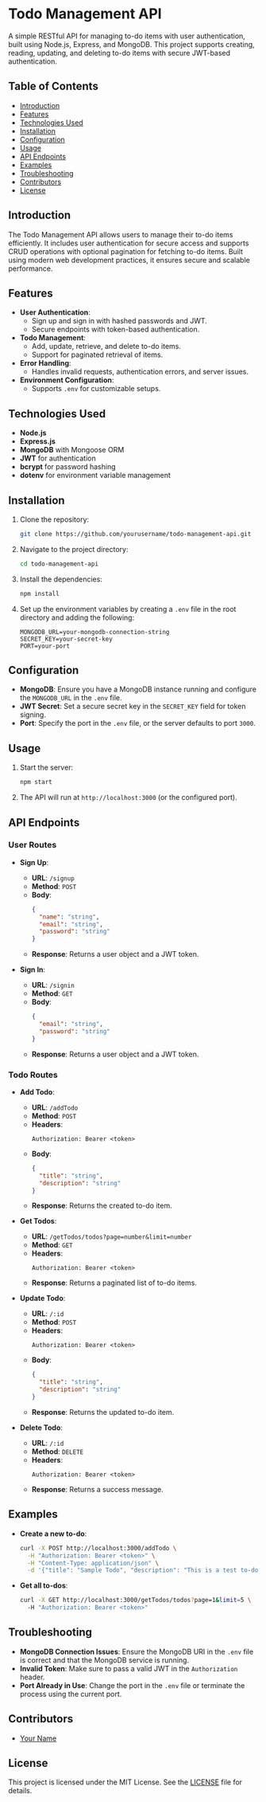 # Todo Management API

A simple RESTful API for managing to-do items with user authentication, built using Node.js, Express, and MongoDB. This project supports creating, reading, updating, and deleting to-do items with secure JWT-based authentication.

## Table of Contents

- [Introduction](#introduction)
- [Features](#features)
- [Technologies Used](#technologies-used)
- [Installation](#installation)
- [Configuration](#configuration)
- [Usage](#usage)
- [API Endpoints](#api-endpoints)
- [Examples](#examples)
- [Troubleshooting](#troubleshooting)
- [Contributors](#contributors)
- [License](#license)

## Introduction

The Todo Management API allows users to manage their to-do items efficiently. It includes user authentication for secure access and supports CRUD operations with optional pagination for fetching to-do items. Built using modern web development practices, it ensures secure and scalable performance.

## Features

- **User Authentication**:
  - Sign up and sign in with hashed passwords and JWT.
  - Secure endpoints with token-based authentication.
- **Todo Management**:
  - Add, update, retrieve, and delete to-do items.
  - Support for paginated retrieval of items.
- **Error Handling**:
  - Handles invalid requests, authentication errors, and server issues.
- **Environment Configuration**:
  - Supports `.env` for customizable setups.

## Technologies Used

- **Node.js**
- **Express.js**
- **MongoDB** with Mongoose ORM
- **JWT** for authentication
- **bcrypt** for password hashing
- **dotenv** for environment variable management

## Installation

1. Clone the repository:

    ```bash
    git clone https://github.com/yourusername/todo-management-api.git
    ```

2. Navigate to the project directory:

    ```bash
    cd todo-management-api
    ```

3. Install the dependencies:

    ```bash
    npm install
    ```

4. Set up the environment variables by creating a `.env` file in the root directory and adding the following:

    ```env
    MONGODB_URL=your-mongodb-connection-string
    SECRET_KEY=your-secret-key
    PORT=your-port
    ```

## Configuration

- **MongoDB**: Ensure you have a MongoDB instance running and configure the `MONGODB_URL` in the `.env` file.
- **JWT Secret**: Set a secure secret key in the `SECRET_KEY` field for token signing.
- **Port**: Specify the port in the `.env` file, or the server defaults to port `3000`.

## Usage

1. Start the server:

    ```bash
    npm start
    ```

2. The API will run at `http://localhost:3000` (or the configured port).

## API Endpoints

### User Routes

- **Sign Up**:
  - **URL**: `/signup`
  - **Method**: `POST`
  - **Body**:
    ```json
    {
      "name": "string",
      "email": "string",
      "password": "string"
    }
    ```
  - **Response**: Returns a user object and a JWT token.

- **Sign In**:
  - **URL**: `/signin`
  - **Method**: `GET`
  - **Body**:
    ```json
    {
      "email": "string",
      "password": "string"
    }
    ```
  - **Response**: Returns a user object and a JWT token.

### Todo Routes

- **Add Todo**:
  - **URL**: `/addTodo`
  - **Method**: `POST`
  - **Headers**:
    ```
    Authorization: Bearer <token>
    ```
  - **Body**:
    ```json
    {
      "title": "string",
      "description": "string"
    }
    ```
  - **Response**: Returns the created to-do item.

- **Get Todos**:
  - **URL**: `/getTodos/todos?page=number&limit=number`
  - **Method**: `GET`
  - **Headers**:
    ```
    Authorization: Bearer <token>
    ```
  - **Response**: Returns a paginated list of to-do items.

- **Update Todo**:
  - **URL**: `/:id`
  - **Method**: `POST`
  - **Headers**:
    ```
    Authorization: Bearer <token>
    ```
  - **Body**:
    ```json
    {
      "title": "string",
      "description": "string"
    }
    ```
  - **Response**: Returns the updated to-do item.

- **Delete Todo**:
  - **URL**: `/:id`
  - **Method**: `DELETE`
  - **Headers**:
    ```
    Authorization: Bearer <token>
    ```
  - **Response**: Returns a success message.

## Examples

- **Create a new to-do**:
    ```bash
    curl -X POST http://localhost:3000/addTodo \
      -H "Authorization: Bearer <token>" \
      -H "Content-Type: application/json" \
      -d '{"title": "Sample Todo", "description": "This is a test to-do"}'
    ```

- **Get all to-dos**:
    ```bash
    curl -X GET http://localhost:3000/getTodos/todos?page=1&limit=5 \
      -H "Authorization: Bearer <token>"
    ```

## Troubleshooting

- **MongoDB Connection Issues**: Ensure the MongoDB URI in the `.env` file is correct and that the MongoDB service is running.
- **Invalid Token**: Make sure to pass a valid JWT in the `Authorization` header.
- **Port Already in Use**: Change the port in the `.env` file or terminate the process using the current port.

## Contributors

- [Your Name](https://github.com/yourusername)

## License

This project is licensed under the MIT License. See the [LICENSE](LICENSE) file for details.
